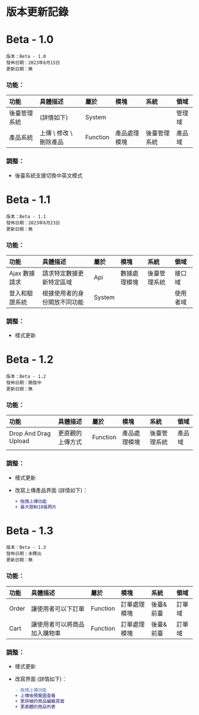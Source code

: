 # 版本更新記錄

# Beta - 1.0
    版本：Beta - 1.0
    發佈日期：2023年6月15日
    更新日期：無

### 功能：

| 功能 | 具體描述 | 屬於 | 模塊 | 系統 | 領域 |
|:---------|:------------|:----------|:-------|:-------|:-------|
| 後臺管理系統 | (詳情如下) | System | |  | 管理域 |
| 產品系統 | 上傳 \ 修改 \ 刪除產品 | Function | 產品處理模塊 | 後臺管理系統 | 產品域 |

### 調整：

- 後臺系統支援切換中英文模式

# Beta - 1.1
    版本：Beta - 1.1
    發佈日期：2023年6月23日
    更新日期：無

### 功能：

| 功能 | 具體描述 | 屬於 | 模塊 | 系統 | 領域 |
|:---------|:------------|:----------|:-------|:-------|:-------|
| Ajax 數據請求 | 請求特定數據更新特定區域 | Api | 數據處理模塊 | 後臺管理系統 | 接口域 |
| 登入和驗證系統 | 根據使用者的身份開放不同功能 | System |  |  | 使用者域 |

### 調整：

- 樣式更新

# Beta - 1.2
    版本：Beta - 1.2
    發佈日期：開發中
    更新日期：無

### 功能：

| 功能 | 具體描述 | 屬於 | 模塊 | 系統 | 領域 |
|:---------|:------------|:----------|:-------|:-------|:-------|
| Drop And Drag Upload | 更直觀的上傳方式 | Function | 產品處理模塊 | 後臺管理系統 | 產品域 |
| |  |  |  |  |  |

### 調整：

- 樣式更新
- 改寫上傳產品界面 (詳情如下)：

    ```diff
    + 拖拽上傳功能
    + 最大限制10張照片
    ```


# Beta - 1.3
    版本：Beta - 1.3
    發佈日期：未釋出
    更新日期：無

### 功能：

| 功能 | 具體描述 | 屬於 | 模塊 | 系統 | 領域 |
|:---------|:------------|:----------|:-------|:-------|:-------|
| Order | 讓使用者可以下訂單 | Function | 訂單處理模塊 | 後臺&前臺 | 訂單域 |
| Cart | 讓使用者可以將商品加入購物車 | Function | 訂單處理模塊 | 後臺&前臺 | 訂單域 |

### 調整：

- 樣式更新
- 改寫界面 (詳情如下)：

    ```diff
    - 拖拽上傳功能
    + 上傳後預覽圖查看
    + 更詳細的商品編輯頁面
    + 更直觀的商品列表
    ```